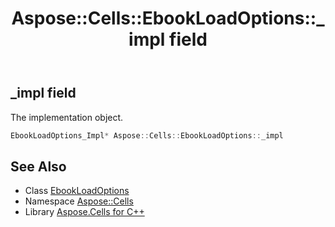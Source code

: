 ﻿---
title: Aspose::Cells::EbookLoadOptions::_impl field
linktitle: _impl
second_title: Aspose.Cells for C++ API Reference
description: 'Aspose::Cells::EbookLoadOptions::_impl field. The implementation object in C++.'
type: docs
weight: 600
url: /cpp/aspose.cells/ebookloadoptions/_impl/
---
## _impl field


The implementation object.

```cpp
EbookLoadOptions_Impl* Aspose::Cells::EbookLoadOptions::_impl
```

## See Also

* Class [EbookLoadOptions](../)
* Namespace [Aspose::Cells](../../)
* Library [Aspose.Cells for C++](../../../)
